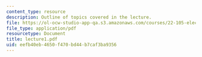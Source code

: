 ```yaml
---
content_type: resource
description: Outline of topics covered in the lecture.
file: https://ol-ocw-studio-app-qa.s3.amazonaws.com/courses/22-105-electromagnetic-interactions-fall-2005/eefb40eb4650f470bd44b7caf3ba9356_lecture1.pdf
file_type: application/pdf
resourcetype: Document
title: lecture1.pdf
uid: eefb40eb-4650-f470-bd44-b7caf3ba9356
---
```

